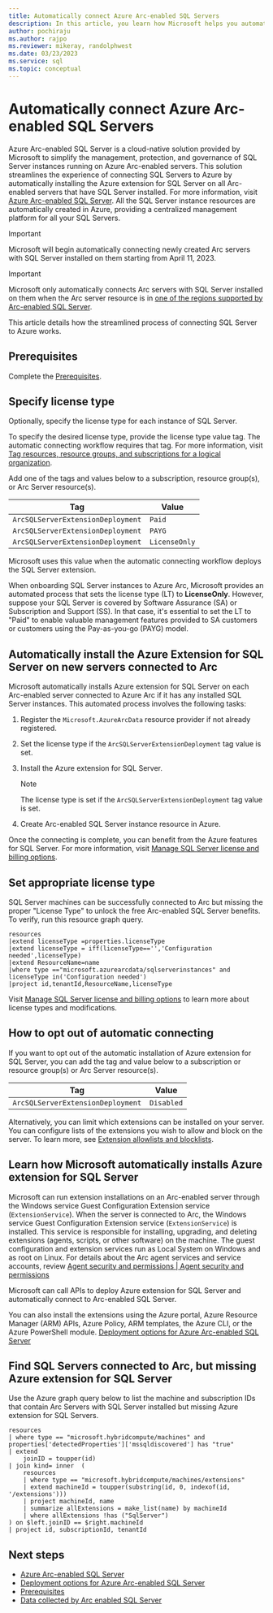 ```yaml
---
title: Automatically connect Azure Arc-enabled SQL Servers
description: In this article, you learn how Microsoft helps you automatically connect SQL Server instance resources to Azure Arc at scale.
author: pochiraju
ms.author: rajpo
ms.reviewer: mikeray, randolphwest
ms.date: 03/23/2023
ms.service: sql
ms.topic: conceptual
---
```


# Automatically connect Azure Arc-enabled SQL Servers

Azure Arc-enabled SQL Server is a cloud-native solution provided by Microsoft to simplify the management, protection, and governance of SQL Server instances running on Azure Arc-enabled servers. This solution streamlines the experience of connecting SQL Servers to Azure by automatically installing the Azure extension for SQL Server on all Arc-enabled servers that have SQL Server installed. For more information, visit [Azure Arc-enabled SQL Server](overview.md). All the SQL Server instance resources are automatically created in Azure, providing a centralized management platform for all your SQL Servers.

> [!IMPORTANT]
> Microsoft will begin automatically connecting newly created Arc servers with SQL Server installed on them starting from April 11, 2023.

> [!IMPORTANT]
> Microsoft only automatically connects Arc servers with SQL Server installed on them when the Arc server resource is in [one of the regions supported by Arc-enabled SQL Server](prerequisites.md#supported-regions).

This article details how the streamlined process of connecting SQL Server to Azure works.

## Prerequisites

Complete the [Prerequisites](prerequisites.md).

## Specify license type

Optionally, specify the license type for each instance of SQL Server.

To specify the desired license type, provide the license type value tag. The automatic connecting workflow requires that tag. For more information, visit [Tag resources, resource groups, and subscriptions for a logical organization](/azure/azure-resource-manager/management/tag-resources).

Add one of the tags and values below to a subscription, resource group(s), or Arc Server resource(s).

| Tag | Value |
| --- | ----- |
| `ArcSQLServerExtensionDeployment` | `Paid` |
| `ArcSQLServerExtensionDeployment` | `PAYG` |
| `ArcSQLServerExtensionDeployment` | `LicenseOnly` |

Microsoft uses this value when the automatic connecting workflow deploys the SQL Server extension.

When onboarding SQL Server instances to Azure Arc, Microsoft provides an automated process that sets the license type (LT) to **LicenseOnly**. However, suppose your SQL Server is covered by Software Assurance (SA) or Subscription and Support (SS). In that case, it's essential to set the LT to "Paid" to enable valuable management features provided to SA customers or customers using the Pay-as-you-go (PAYG) model.

## Automatically install the Azure Extension for SQL Server on new servers connected to Arc

Microsoft automatically installs Azure extension for SQL Server on each Arc-enabled server connected to Azure Arc if it has any installed SQL Server instances. This automated process involves the following tasks:

1. Register the  `Microsoft.AzureArcData` resource provider if not already registered.

1. Set the license type if the `ArcSQLServerExtensionDeployment` tag value is set.

1. Install the Azure extension for SQL Server.

    > [!NOTE]
    > The license type is set if the `ArcSQLServerExtensionDeployment` tag value is set.

1. Create Arc-enabled SQL Server instance resource in Azure.

Once the connecting is complete, you can benefit from the Azure features for SQL Server. For more information, visit [Manage SQL Server license and billing options](manage-license-type.md).

## Set appropriate license type

SQL Server machines can be successfully connected to Arc but missing the proper "License Type" to unlock the free Arc-enabled SQL Server benefits. To verify, run this resource graph query.

```msgraph-interactive
resources
|extend licenseType =properties.licenseType
|extend licenseType = iff(licenseType=='','Configuration needed',licenseType)
|extend ResourceName=name
|where type =="microsoft.azurearcdata/sqlserverinstances" and licenseType in('Configuration needed')
|project id,tenantId,ResourceName,licenseType
```

Visit [Manage SQL Server license and billing options](manage-license-type.md) to learn more about license types and modifications.

## How to opt out of automatic connecting

If you want to opt out of the automatic installation of Azure extension for SQL Server, you can add the tag and value below to a subscription or resource group(s) or Arc Server resource(s).

| Tag | Value |
| --- | ----- |
| `ArcSQLServerExtensionDeployment` | `Disabled` |

Alternatively, you can limit which extensions can be installed on your server. You can configure lists of the extensions you wish to allow and block on the server. To learn more, see [Extension allowlists and blocklists](/azure/azure-arc/servers/security-overview#extension-allowlists-and-blocklists).

## Learn how Microsoft automatically installs Azure extension for SQL Server

Microsoft can run extension installations on an Arc-enabled server through the Windows service Guest Configuration Extension service (`ExtensionService`). When the server is connected to Arc, the Windows service Guest Configuration Extension service (`ExtensionService`) is installed. This service is responsible for installing, upgrading, and deleting extensions (agents, scripts, or other software) on the machine. The guest configuration and extension services run as Local System on Windows and as root on Linux. For details about the Arc agent services and service accounts, review [Agent security and permissions | Agent security and permissions](/azure/azure-arc/servers/security-overview#agent-security-and-permissions)

Microsoft can call APIs to deploy Azure extension for SQL Server and automatically connect to Arc-enabled SQL Server.

You can also install the extensions using the Azure portal, Azure Resource Manager (ARM) APIs, Azure Policy, ARM templates, the Azure CLI, or the Azure PowerShell module. [Deployment options for Azure Arc-enabled SQL Server](deployment-options.md)

## Find SQL Servers connected to Arc, but missing Azure extension for SQL Server

Use the Azure graph query below to list the machine and subscription IDs that contain Arc Servers with SQL Server installed but missing Azure extension for SQL Servers.

```msgraph-interactive
resources
| where type == "microsoft.hybridcompute/machines" and properties['detectedProperties']['mssqldiscovered'] has "true"
| extend
    joinID = toupper(id)
| join kind= inner  (
    resources
    | where type == "microsoft.hybridcompute/machines/extensions"
    | extend machineId = toupper(substring(id, 0, indexof(id, '/extensions')))
    | project machineId, name
    | summarize allExtensions = make_list(name) by machineId
    | where allExtensions !has ("SqlServer")
) on $left.joinID == $right.machineId
| project id, subscriptionId, tenantId
```

## Next steps

- [Azure Arc-enabled SQL Server](overview.md)
- [Deployment options for Azure Arc-enabled SQL Server](deployment-options.md)
- [Prerequisites](prerequisites.md)
- [Data collected by Arc enabled SQL Server](data-collection.md)
